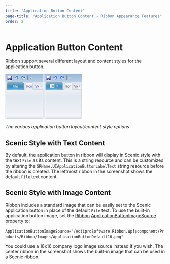 ```yaml
---
title: "Application Button Content"
page-title: "Application Button Content - Ribbon Appearance Features"
order: 2
---
```

# Application Button Content

Ribbon support several different layout and content styles for the application button.

![Screenshot](../images/app-button-content.png)

*The various application button layout/content style options*

## Scenic Style with Text Content

By default, the application button in ribbon will display in Scenic style with the text `File` as its content.  This is a string resource and can be customized by altering the `SRName.UIApplicationButtonLabelText` string resource before the ribbon is created.  The leftmost ribbon in the screenshot shows the default `File` text content.

## Scenic Style with Image Content

Ribbon includes a standard image that can be easily set to the Scenic application button in place of the default `File` text.  To use the built-in application button image, set the [Ribbon](xref:@ActiproUIRoot.Controls.Ribbon.Ribbon).[ApplicationButtonImageSource](xref:@ActiproUIRoot.Controls.Ribbon.Ribbon.ApplicationButtonImageSource) property to:

`ApplicationButtonImageSource="/ActiproSoftware.Ribbon.Wpf;component/Products/Ribbon/Images/ApplicationButtonDefault16.png"`

You could use a 16x16 company logo image source instead if you wish.  The center ribbon in the screenshot shows the built-in image that can be used in a Scenic ribbon.
